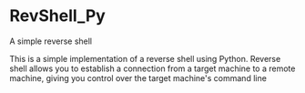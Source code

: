 # RevShell_Py
A simple reverse shell 

This is a simple implementation of a reverse shell using Python. Reverse shell allows you to establish a connection from a target machine to a remote machine, giving you control over the target machine's command line
